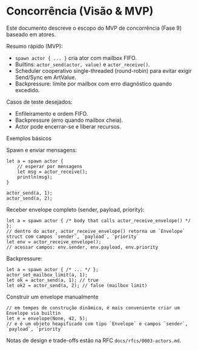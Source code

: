 # Concorrência (Visão & MVP)

Este documento descreve o escopo do MVP de concorrência (Fase 9) baseado em atores.

Resumo rápido (MVP):
- `spawn actor { ... }` cria ator com mailbox FIFO.
- Builtins: `actor_send(actor, value)` e `actor_receive()`.
- Scheduler cooperativo single-threaded (round-robin) para evitar exigir Send/Sync em ArtValue.
- Backpressure: limite por mailbox com erro diagnóstico quando excedido.

Casos de teste desejados:
- Enfileiramento e ordem FIFO.
- Backpressure (erro quando mailbox cheia).
- Actor pode encerrar-se e liberar recursos.

Exemplos básicos

Spawn e enviar mensagens:

```art
let a = spawn actor {
	// esperar por mensagens
	let msg = actor_receive();
	println(msg);
}

actor_send(a, 1);
actor_send(a, 2);
```

Receber envelope completo (sender, payload, priority):

```art
let a = spawn actor { /* body that calls actor_receive_envelope() */ };
// dentro do actor, actor_receive_envelope() retorna um `Envelope` struct com campos `sender`, `payload`, `priority`
let env = actor_receive_envelope();
// acessar campos: env.sender, env.payload, env.priority
```

Backpressure:

```art
let a = spawn actor { /* ... */ };
actor_set_mailbox_limit(a, 1);
let ok = actor_send(a, 1); // true
let ok2 = actor_send(a, 2); // false (mailbox limit)
```

Construir um envelope manualmente

```art
// em tempos de construção dinâmica, é mais conveniente criar um Envelope via builtin
let e = envelope(None, 42, 5);
// e é um objeto heapificado com tipo `Envelope` e campos `sender`, `payload`, `priority`
```

Notas de design e trade-offs estão na RFC `docs/rfcs/0003-actors.md`.
